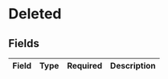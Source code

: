 # Deleted


## Fields

| Field       | Type        | Required    | Description |
| ----------- | ----------- | ----------- | ----------- |